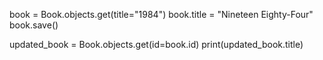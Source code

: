 book = Book.objects.get(title="1984")
book.title = "Nineteen Eighty-Four"
book.save()

updated_book = Book.objects.get(id=book.id)
print(updated_book.title)